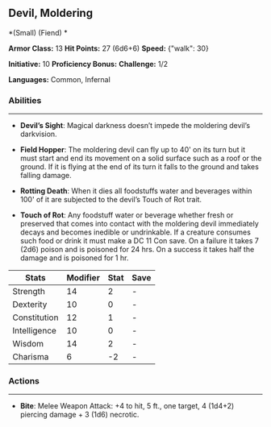 ## Devil, Moldering
*(Small) (Fiend) *

**Armor Class:** 13
**Hit Points:** 27 (6d6+6)
**Speed:** {"walk": 30}

**Initiative:** 10
**Proficiency Bonus:**
**Challenge:** 1/2

**Languages:** Common, Infernal

### Abilities
 --- 
- **Devil’s Sight**: Magical darkness doesn’t impede the moldering devil’s darkvision.

- **Field Hopper**: The moldering devil can fly up to 40' on its turn but it must start and end its movement on a solid surface such as a roof or the ground. If it is flying at the end of its turn it falls to the ground and takes falling damage.

- **Rotting Death**: When it dies all foodstuffs water and beverages within 100' of it are subjected to the devil’s Touch of Rot trait.

- **Touch of Rot**: Any foodstuff water or beverage whether fresh or preserved that comes into contact with the moldering devil immediately decays and becomes inedible or undrinkable. If a creature consumes such food or drink it must make a DC 11 Con save. On a failure it takes 7 (2d6) poison and is poisoned for 24 hrs. On a success it takes half the damage and is poisoned for 1 hr.



| Stats | Modifier | Stat | Save
| ---- | ---- | ---- | ---- |
| Strength | 14 | 2 | - |
| Dexterity | 10 | 0 | - |
| Constitution | 12 | 1 | - |
| Intelligence | 10 | 0 | - |
| Wisdom | 14 | 2 | - |
| Charisma | 6 | -2 | - |

### Actions
 --- 
- **Bite**: Melee Weapon Attack: +4 to hit, 5 ft., one target, 4 (1d4+2) piercing damage + 3 (1d6) necrotic.

